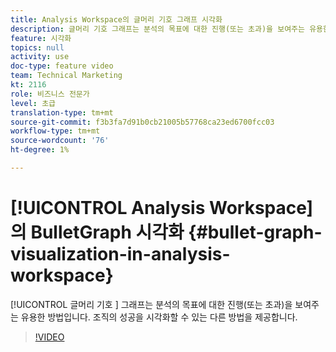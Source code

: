 ```yaml
---
title: Analysis Workspace의 글머리 기호 그래프 시각화
description: 글머리 기호 그래프는 분석의 목표에 대한 진행(또는 초과)을 보여주는 유용한 방법입니다. 조직의 성공을 시각화할 수 있는 다른 방법을 제공합니다.
feature: 시각화
topics: null
activity: use
doc-type: feature video
team: Technical Marketing
kt: 2116
role: 비즈니스 전문가
level: 초급
translation-type: tm+mt
source-git-commit: f3b3fa7d91b0cb21005b57768ca23ed6700fcc03
workflow-type: tm+mt
source-wordcount: '76'
ht-degree: 1%

---
```



# [!UICONTROL Analysis Workspace] 의   BulletGraph 시각화  {#bullet-graph-visualization-in-analysis-workspace}

[!UICONTROL 글머리 기호 ] 그래프는 분석의 목표에 대한 진행(또는 초과)을 보여주는 유용한 방법입니다. 조직의 성공을 시각화할 수 있는 다른 방법을 제공합니다.

>[!VIDEO](https://video.tv.adobe.com/v/23989/?quality=12)
